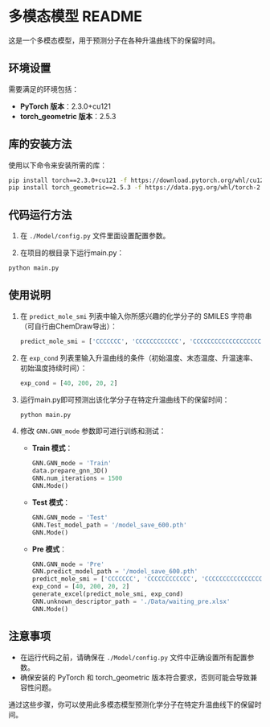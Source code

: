 
# 多模态模型 README

这是一个多模态模型，用于预测分子在各种升温曲线下的保留时间。

## 环境设置

需要满足的环境包括：
- **PyTorch 版本**：2.3.0+cu121
- **torch_geometric 版本**：2.5.3

## 库的安装方法

使用以下命令来安装所需的库：

```bash
pip install torch==2.3.0+cu121 -f https://download.pytorch.org/whl/cu121/torch_stable.html
pip install torch_geometric==2.5.3 -f https://data.pyg.org/whl/torch-2.3.0+cu121.html
```

## 代码运行方法

1. 在 `./Model/config.py` 文件里面设置配置参数。

2. 在项目的根目录下运行main.py：

```bash
python main.py
```

## 使用说明

1. 在 `predict_mole_smi` 列表中输入你所感兴趣的化学分子的 SMILES 字符串（可自行由ChemDraw导出）：

    ```python
    predict_mole_smi = ['CCCCCCC', 'CCCCCCCCCCCC', 'CCCCCCCCCCCCCCCCCCC']
    ```

2. 在 `exp_cond` 列表里输入升温曲线的条件（初始温度、末态温度、升温速率、初始温度持续时间）：

    ```python
    exp_cond = [40, 200, 20, 2]
    ```

3. 运行main.py即可预测出该化学分子在特定升温曲线下的保留时间：

    ```bash
    python main.py
    ```

4. 修改 `GNN.GNN_mode` 参数即可进行训练和测试：

    - **Train 模式**：

        ```python
        GNN.GNN_mode = 'Train'
        data.prepare_gnn_3D()
        GNN.num_iterations = 1500
        GNN.Mode()
        ```

    - **Test 模式**：

        ```python
        GNN.GNN_mode = 'Test'
        GNN.Test_model_path = '/model_save_600.pth'
        GNN.Mode()
        ```

    - **Pre 模式**：

        ```python
        GNN.GNN_mode = 'Pre'
        GNN.predict_model_path = '/model_save_600.pth'
        predict_mole_smi = ['CCCCCCC', 'CCCCCCCCCCCC', 'CCCCCCCCCCCCCCCCCCC']
        exp_cond = [40, 200, 20, 2]
        generate_excel(predict_mole_smi, exp_cond)
        GNN.unknown_descriptor_path = './Data/waiting_pre.xlsx'
        GNN.Mode()
        ```

## 注意事项

- 在运行代码之前，请确保在 `./Model/config.py` 文件中正确设置所有配置参数。
- 确保安装的 PyTorch 和 torch_geometric 版本符合要求，否则可能会导致兼容性问题。

通过这些步骤，你可以使用此多模态模型预测化学分子在特定升温曲线下的保留时间。
